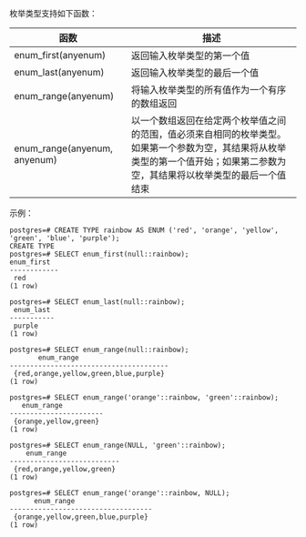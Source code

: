 
枚举类型支持如下函数：

| **函数**                     | **描述**                                                     |
| ---------------------------- | ------------------------------------------------------------ |
| enum_first(anyenum)          | 返回输入枚举类型的第一个值                                   |
| enum_last(anyenum)           | 返回输入枚举类型的最后一个值                                 |
| enum_range(anyenum)          | 将输入枚举类型的所有值作为一个有序的数组返回                 |
| enum_range(anyenum, anyenum) | 以一个数组返回在给定两个枚举值之间的范围，值必须来自相同的枚举类型。如果第一个参数为空，其结果将从枚举类型的第一个值开始；如果第二参数为空，其结果将以枚举类型的最后一个值结束 |

示例：
```
postgres=# CREATE TYPE rainbow AS ENUM ('red', 'orange', 'yellow', 'green', 'blue', 'purple');
CREATE TYPE
postgres=# SELECT enum_first(null::rainbow);
enum_first
------------
 red
(1 row)
 
postgres=# SELECT enum_last(null::rainbow);
 enum_last 
-----------
 purple
(1 row)

postgres=# SELECT enum_range(null::rainbow);
       enum_range        
---------------------------------------
 {red,orange,yellow,green,blue,purple}
(1 row)
 
postgres=# SELECT enum_range('orange'::rainbow, 'green'::rainbow);
   enum_range    
-----------------------
 {orange,yellow,green}
(1 row)

postgres=# SELECT enum_range(NULL, 'green'::rainbow);
    enum_range     
---------------------------
 {red,orange,yellow,green}
(1 row)
 
postgres=# SELECT enum_range('orange'::rainbow, NULL);
      enum_range       
-----------------------------------
 {orange,yellow,green,blue,purple}
(1 row)
```
